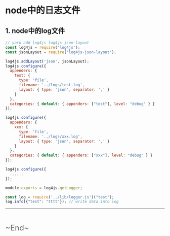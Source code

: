 # node中的日志文件
<ClientOnly>
  <Valine></Valine>
</ClientOnly>

## 1. node中的log文件
```js
// yarn add log4js log4js-json-layout
const log4js = require('log4js');
const jsonLayout = require('log4js-json-layout');

log4js.addLayout('json', jsonLayout);
log4js.configure({
  appenders: {
    test: {
      type: 'file', 
      filename: '../logs/test.log',
      layout: { type: 'json', separator: ',' }
    }
  },
  categories: { default: { appenders: ["test"], level: "debug" } }
});

log4js.configure({
  appenders: {
    xxx: {
      type: 'file', 
      filename: '../logs/xxx.log',
      layout: { type: 'json', separator: ',' }
    }
  },
  categories: { default: { appenders: ["xxx"], level: "debug" } }
});

log4js.configure({
  ......
});

module.exports = log4js.getLogger;

const log = require('../lib/logger.js')("test");
log.info({"test": "tttt"}); // write data into log
```


---
<br />

<font color="#666" size="5">\~End~</font>